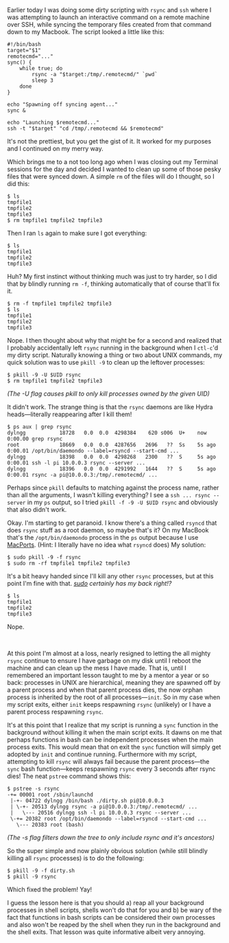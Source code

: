 Earlier today I was doing some dirty scripting with `rsync` and `ssh` where I was attempting to launch an interactive command on a remote machine over SSH, while syncing the temporary files created from that command down to my Macbook. The script looked a little like this:

```
#!/bin/bash
target="$1"
remotecmd="..."
sync() {
    while true; do
        rsync -a "$target:/tmp/.remotecmd/" `pwd`
        sleep 3
    done
}

echo "Spawning off syncing agent..."
sync &

echo "Launching $remotecmd..."
ssh -t "$target" "cd /tmp/.remotecmd && $remotecmd"
```

It's not the prettiest, but you get the gist of it. It worked for my purposes and I continued on my merry way.

Which brings me to a not too long ago when I was closing out my Terminal sessions for the day and decided I wanted to clean up some of those pesky files that were synced down. A simple `rm` of the files will do I thought, so I did this:

```
$ ls
tmpfile1
tmpfile2
tmpfile3
$ rm tmpfile1 tmpfile2 tmpfile3
```

Then I ran `ls` again to make sure I got everything:

```
$ ls
tmpfile1
tmpfile2
tmpfile3
```

Huh? My first instinct without thinking much was just to try harder, so I did that by blindly running `rm -f`, thinking automatically that of course that'll fix it.

```
$ rm -f tmpfile1 tmpfile2 tmpfile3
$ ls
tmpfile1
tmpfile2
tmpfile3
```

Nope. I then thought about why that might be for a second and realized that I probably accidentally left `rsync` running in the background when I `ctl-c`'d my dirty script. Naturally knowing a thing or two about UNIX commands, my quick solution was to use `pkill -9` to clean up the leftover processes:

```
$ pkill -9 -U $UID rsync
$ rm tmpfile1 tmpfile2 tmpfile3
```

_(The -U flag causes pkill to only kill processes owned by the given UID)_

It didn't work. The strange thing is that the `rsync` daemons are like Hydra heads—literally reappearing after I kill them!

```
$ ps aux | grep rsync
dylngg           18728   0.0  0.0  4298384    620 s006  U+    now      0:00.00 grep rsync
root             18669   0.0  0.0  4287656   2696   ??  Ss    5s ago   0:00.01 /opt/bin/daemondo --label=rsyncd --start-cmd ...
dylngg           18398   0.0  0.0  4298268   2300   ??  S     5s ago   0:00.01 ssh -l pi 10.0.0.3 rsync --server ...
dylngg           18396   0.0  0.0  4291992   1644   ??  S     5s ago   0:00.01 rsync -a pi@10.0.0.3:/tmp/.remotecmd/ ...
```

Perhaps since `pkill` defaults to matching against the process name, rather than all the arguments, I wasn't killing everything? I see a `ssh ... rsync --server` in my `ps` output, so I tried `pkill -f -9 -U $UID rsync` and obviously that also didn't work.

Okay. I'm starting to get paranoid. I know there's a thing called `rsyncd` that does `rsync` stuff as a root daemon, so maybe that's it? On my MacBook that's the `/opt/bin/daemondo` process in the `ps` output because I use [MacPorts](https://www.macports.org). (Hint: I literally have no idea what `rsyncd` does) My solution:

```
$ sudo pkill -9 -f rsync
$ sudo rm -rf tmpfile1 tmpfile2 tmpfile3
```

It's a bit heavy handed since I'll kill any other `rsync` processes, but at this point I'm fine with that. _[sudo](https://xkcd.com/149/) certainly has my back right!?_

```
$ ls
tmpfile1
tmpfile2
tmpfile3
```

Nope.

<br>

At this point I'm almost at a loss, nearly resigned to letting the all mighty `rsync` continue to ensure I have garbage on my disk until I reboot the machine and can clean up the mess I have made. That is, until I remembered an important lesson taught to me by a mentor a year or so back: processes in UNIX are hierarchical, meaning they are spawned off by a parent process and when that parent process dies, the now orphan process is inherited by the root of all processes—`init`. So in my case when my script exits, either `init` keeps respawning `rsync` (unlikely) or I have a parent process respawning `rsync`.

It's at this point that I realize that my script is running a `sync` function in the background without killing it when the main script exits. It dawns on me that perhaps functions in bash can be independent processes when the main process exits. This would mean that on exit the `sync` function will simply get adopted by `init` and continue running. Furthermore with my script, attempting to kill `rsync` will always fail because the parent process—the `sync` bash function—keeps respawning `rsync` every 3 seconds after rsync dies! The neat `pstree` command shows this:

```
$ pstree -s rsync
-+= 00001 root /sbin/launchd
 |-+- 04722 dylngg /bin/bash ./dirty.sh pi@10.0.0.3
 | \-+- 20513 dylngg rsync -a pi@10.0.0.3:/tmp/.remotecmd/ ...
 |   \--- 20516 dylngg ssh -l pi 10.0.0.3 rsync --server ...
 \-+= 20382 root /opt/bin/daemondo --label=rsyncd --start-cmd ...
   \--- 20383 root (bash)
```

_(The -s flag filters down the tree to only include rsync and it's ancestors)_

So the super simple and now plainly obvious solution (while still blindly killing all `rsync` processes) is to do the following:

```
$ pkill -9 -f dirty.sh
$ pkill -9 rsync
```

Which fixed the problem! Yay!

I guess the lesson here is that you should a) reap all your background processes in shell scripts, shells won't do that for you and b) be wary of the fact that functions in bash scripts can be considered their own processes and also won't be reaped by the shell when they run in the background and the shell exits. That lesson was quite informative albeit very annoying.
